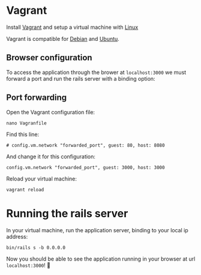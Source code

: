 # Vagrant

Install [Vagrant](https://www.vagrantup.com/) and setup a virtual machine with [Linux](prerequisites.md)

Vagrant is compatible for [Debian](/en/installation/debian.md) and [Ubuntu](/en/installation/ubuntu.md).

## Browser configuration

To access the application through the brower at `localhost:3000` we must forward a port and run the rails server with a binding option:

## Port forwarding
Open the Vagrant configuration file:

```
nano Vagranfile
```

Find this line:

```
# config.vm.network "forwarded_port", guest: 80, host: 8080
```

And change it for this configuration:

```
config.vm.network "forwarded_port", guest: 3000, host: 3000
```

Reload your virtual machine:

```
vagrant reload
```

# Running the rails server

In your virtual machine, run the application server, binding to your local ip address:

```
bin/rails s -b 0.0.0.0
```

Now you should be able to see the application running in your browser at url `localhost:3000`! :tada:
